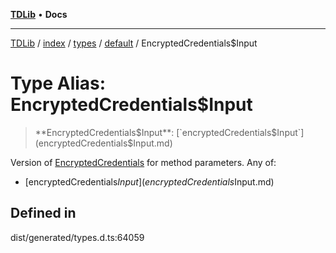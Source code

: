 [**TDLib**](../../../../../../README.md) • **Docs**

***

[TDLib](../../../../../../modules.md) / [index](../../../../../README.md) / [types](../../../README.md) / [default](../README.md) / EncryptedCredentials$Input

# Type Alias: EncryptedCredentials$Input

> **EncryptedCredentials$Input**: [`encryptedCredentials$Input`](encryptedCredentials$Input.md)

Version of [EncryptedCredentials](EncryptedCredentials-1.md) for method parameters.
Any of:
- [encryptedCredentials$Input](encryptedCredentials$Input.md)

## Defined in

dist/generated/types.d.ts:64059

